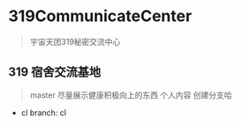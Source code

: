 # 319CommunicateCenter
>宇宙天团319秘密交流中心

## 319  宿舍交流基地 
>master 尽量展示健康积极向上的东西
> 个人内容 创建分支哈

- cl branch: cl
